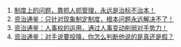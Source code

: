 1. [制度上的问题，靠抓人抓管理，永远是治标不治本！](./资治通鉴_周秦篇/资治通鉴：制度上的问题，靠抓人抓管理，永远是治标不治本！.md)
2. [资治通鉴：只针对现象制定制度，根本问题永远解决不了！](./资治通鉴_周秦篇/资治通鉴：只针对现象制定制度，根本问题永远解决不了！.md)
3. [资治通鉴：人事权的运用，通过人事变动削弱对手势力！](./资治通鉴_周秦篇/资治通鉴：人事权的运用，通过人事变动削弱对手势力！.md)
4. [资治通鉴：对手说要投降，你怎么判断他说的是真还是假？](./资治通鉴_周秦篇/资治通鉴：对手说要投降，你怎么判断他说的是真还是假？.md)